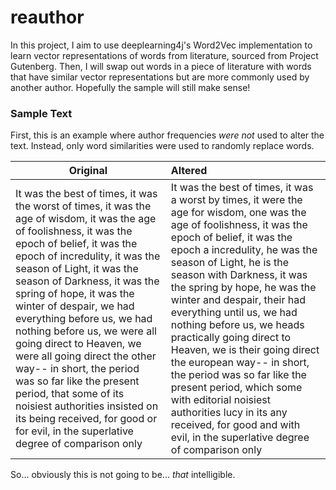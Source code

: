 # reauthor

In this project, I aim to use deeplearning4j's Word2Vec implementation to learn vector representations of words from literature, sourced from Project Gutenberg. Then, I will swap out words in a piece of literature with words that have similar vector representations but are more commonly used by another author. Hopefully the sample will still make sense!


### Sample Text
First, this is an example where author frequencies *were not* used to alter the text. Instead, only word similarities were used to randomly replace words.

| Original | Altered |
|----------|:--------|
|It was the best of times, it was the worst of times, it was the age of wisdom, it was the age of foolishness, it was the epoch of belief, it was the epoch of incredulity, it was the season of Light, it was the season of Darkness, it was the spring of hope, it was the winter of despair, we had everything before us, we had nothing before us, we were all going direct to Heaven, we were all going direct the other way-- in short, the period was so far like the present period, that some of its noisiest authorities insisted on its being received, for good or for evil, in the superlative degree of comparison only | It was the best of times, it was a worst by times, it were the age for wisdom, one was the age of foolishness, it was the epoch of belief, it was the epoch a incredulity, he was the season of Light, he is the season with Darkness, it was the spring by hope, he was the winter and despair, their had everything until us, we had nothing before us, we heads practically going direct to Heaven, we is their going direct the european way-- in short, the period was so far like the present period, which some with editorial noisiest authorities lucy in its any received, for good and with evil, in the superlative degree of comparison only |

So... obviously this is not going to be... *that* intelligible.
 
